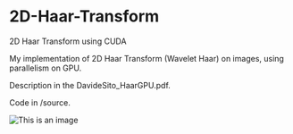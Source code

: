 # 2D-Haar-Transform
2D Haar Transform using CUDA

My implementation of 2D Haar Transform (Wavelet Haar) on images, using parallelism on GPU.

Description in the DavideSito_HaarGPU.pdf.

Code in  /source.

![This is an image](https://github.com/sitodav/2D-Haar-Transform/blob/master/sources/haar.png)


 


